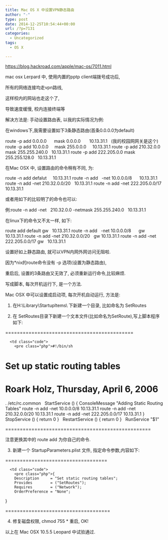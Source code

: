 ```yaml
---
title: Mac OS X 中设置VPN静态路由
author: "-"
type: post
date: 2014-12-25T10:54:44+00:00
url: /?p=7131
categories:
  - Uncategorized
tags:
  - OS X

---
```

https://blog.hackroad.com/apple/mac-os/7011.html


mac osx Lerpard 中, 使用内置的pptp client端拨号成功后,
  
所有的网络连接均走vpn路线,
  
这样校内的网站也走这个了,
  
导致速度缓慢, 校内连接终端等<span id="more-7011">

解决方法是: 手动设置路由表, 以我的实际情况为例:
  
在windows下,我需要设置如下3条静态路由(首条0.0.0.0为default)

route -p add 0.0.0.0      mask 0.0.0.0       10.13.31.1   (我的校园网网关是这个)
route -p add 10.0.0.0     mask 255.0.0.0     10.13.31.1
route -p add 210.32.0.0   mask 255.255.240.0   10.13.31.1
route -p add 222.205.0.0 mask 255.255.128.0   10.13.31.1

在Mac OSX 中, 设置路由的命令稍有不同, 为:

route -n add defalut     10.13.31.1
route -n add   -net 10.0.0.0/8      10.13.31.1
route -n add -net 210.32.0.0/20   10.13.31.1
route -n add -net 222.205.0.0/17 10.13.31.1

或者用如下的比较明了的命令也可以:
  
例:route -n add -net   210.32.0.0 -netmask 255.255.240.0   10.13.31.1

在linux下的命令又不太一样, 如下:

route add default gw   10.13.31.1
route -n add   -net 10.0.0.0/8      gw 10.13.31.1
route -n add -net 210.32.0.0/20   gw 10.13.31.1
route -n add -net 222.205.0.0/17 gw   10.13.31.1

设置好如上静态路由, 就可以VPN内网外网访问无阻啦.
  
因为*nix的route命令没有 -p 选项(设置为静态路由),
  
重启后, 设置的3条路由又无效了, 必须重新运行命令,比较麻烦.
  
写成脚本, 每次开机运行下, 是一个方法.

Mac OSX 中可以设置成启动项, 每次开机自动运行, 方法是:
  
1. 在H:\Library\StartupItems\ 下新建一个目录, 比如命名为 SetRoutes
  
2. 在 SetRoutes目录下新建一个文本文件(比如命名为SetRoute),写上脚本程序如下:
  
============================================

<div class="wp_syntax">
  
    
      <td class="code">
        <pre class="php">#!/bin/sh

# Set up static routing tables 
# Roark Holz, Thursday, April 6, 2006

. /etc/rc.common
 
StartService ()
{
        ConsoleMessage "Adding Static Routing Tables"
        route -n add -net 10.0.0.0/8      10.13.31.1
        route -n add -net 210.32.0.0/20   10.13.31.1
        route -n add -net 222.205.0.0/17 10.13.31.1
}
 
StopService ()
{
        return 0
}
 
RestartService ()
{
        return 0
}
 
RunService "$1"
      
    
  

==================================================

注意更换其中的 route add 为你自己的命令.

3. 新建一个 StartupParameters.plist 文件, 指定命令参数,内容如下:
  
===================================

<div class="wp_syntax">
  
    
      <td class="code">
        <pre class="php">{
        Description     = "Set static routing tables";
        Provides        = ("SetRoutes");
        Requires        = ("Network");
        OrderPreference = "None";
}
      
    
  

====================================

4. 修复磁盘权限, chmod 755 * 重启, OK!

以上在 Mac OSX 10.5.5 Leopard 中试验通过.